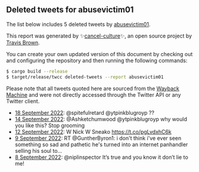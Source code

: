 ## Deleted tweets for abusevictim01

The list below includes 5 deleted tweets by
[abusevictim01](https://twitter.com/abusevictim01).



This report was generated by ✨[cancel-culture](https://github.com/travisbrown/cancel-culture)✨,
an open source project by [Travis Brown](https://twitter.com/travisbrown).

You can create your own updated version of this document by checking out and configuring the
repository and then running the following commands:

```bash
$ cargo build --release
$ target/release/twcc deleted-tweets --report abusevictim01
```

Please note that all tweets quoted here are sourced from the
[Wayback Machine](https://web.archive.org) and were not directly accessed through the Twitter API or
any Twitter client.

* [18 September 2022](https://web.archive.org/web/20220918131905/https://twitter.com/abusevictim01/status/1571488985553174528): @spitefulretard @ytpinkblugroyp ?? <!--1571488985553174528-->
* [14 September 2022](https://web.archive.org/web/20220914055101/https://twitter.com/abusevictim01/status/1569926674422145024): @Ashketchumwood @ytpinkblugroyp why would you like this? Stop grooming <!--1569926674422145024-->
* [12 September 2022](https://web.archive.org/web/20220912234715/https://twitter.com/abusevictim01/status/1569472741644075009): W Nick W Sneako https://t.co/pgLvdxhC6k <!--1569472741644075009-->
* [ 9 September 2022](https://web.archive.org/web/20220909041125/https://twitter.com/abusevictim01/status/1568089669912477697): RT @GuntherByron1: i don't think i've ever seen something so sad and pathetic  he's turned into an internet panhandler selling his soul to… <!--1568089669912477697-->
* [ 8 September 2022](https://web.archive.org/web/20220908235709/https://twitter.com/abusevictim01/status/1568025681610645505): @niplinspector It’s true and you know it don’t lie to me! <!--1568025681610645505-->
